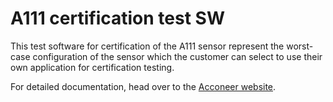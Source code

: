# A111 certification test SW

This test software for certification of the A111 sensor represent the worst-case configuration
of the sensor which the customer can select to use their own application for certification testing.

For detailed documentation, head over to the [Acconeer website](https://www.acconeer.com/products).
